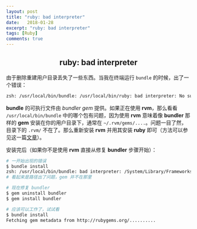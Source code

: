 ```yaml
---
layout: post
title: "ruby: bad interpreter"
date:   2018-01-28
excerpt: "ruby: bad interpreter"
tags: [Ruby]
comments: true
---
```


<center><h2>ruby: bad interpreter</h2></center>

<!--more-->

由于删除重建用户目录丢失了一些东西。当我在终端运行 `bundle` 的时候，出了一个错误：

```sh
zsh: /usr/local/bin/bundle: /usr/local/bin/ruby: bad interpreter: No such file or directory.
```

**bundle** 的可执行文件由 *bundler gem* 提供。如果正在使用 **rvm**，那么看看 `/usr/local/bin/bundle` 中的哪个包有问题，因为使用 **rvm** 意味着像 **bundler** 那样的 **gem** 安装在你的用户目录下，通常在 `~/.rvm/gems/....`。问题一目了然，目录下的 `.rvm/` 不在了。那么重新安装 **rvm** 并用其安装 **ruby** 即可（方法可以参见这一篇[文章](https://uvwvu.xyz/OS-X/update-Ruby-with-rvm-on-mac.rust)）。

安装完后（如果你不是使用 **rvm** 直接从修复 **bundler** 步骤开始）：

```sh
# 一开始出现的错误
$ bundle install
zsh: /usr/local/bin/bundle: bad interpreter: /System/Library/Frameworks/Ruby.framework/Versions/2.0/usr/bin: no such file or directory
# 看起来是路径出了问题，gem 并不在那里

# 现在修复 bundler
$ gem uninstall bundler
$ gem install bundler

# 应该可以工作了，试试看
$ bundle install
Fetching gem metadata from http://rubygems.org/..........
```
